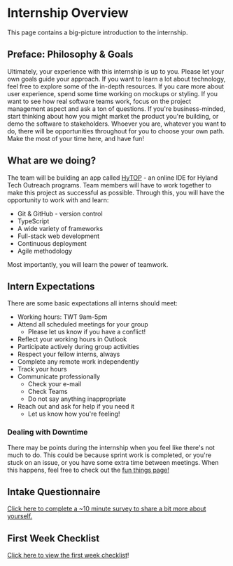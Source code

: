 # Internship Overview
This page contains a big-picture introduction to the internship.

## Preface: Philosophy & Goals
Ultimately, your experience with this internship is up to you. Please let your own goals guide your approach. If you want to learn a lot about technology, feel free to explore some of the in-depth resources. If you care more about user experience, spend some time working on mockups or styling. If you want to see how real software teams work, focus on the project management aspect and ask a ton of questions. If you're business-minded, start thinking about how you might market the product you're building, or demo the software to stakeholders. Whoever you are, whatever you want to do, there will be opportunities throughout for you to choose your own path. Make the most of your time here, and have fun!

## What are we doing?
The team will be building an app called [HyTOP](ProjectInformation.md) - an online IDE for Hyland Tech Outreach programs. Team members will have to work together to make this project as successful as possible. Through this, you will have the opportunity to work with and learn:

- Git & GitHub - version control
- TypeScript
- A wide variety of frameworks
- Full-stack web development
- Continuous deployment
- Agile methodology

Most importantly, you will learn the power of teamwork.

## Intern Expectations
There are some basic expectations all interns should meet:

- Working hours: TWT 9am-5pm
- Attend all scheduled meetings for your group
  - Please let us know if you have a conflict!
- Reflect your working hours in Outlook
- Participate actively during group activities
- Respect your fellow interns, always
- Complete any remote work independently
- Track your hours
- Communicate professionally
  - Check your e-mail
  - Check Teams
  - Do not say anything inappropriate
- Reach out and ask for help if you need it
  - Let us know how you're feeling!

### Dealing with Downtime
There may be points during the internship when you feel like there's not much to do. This could be because sprint work is completed, or you're stuck on an issue, or you have some extra time between meetings. When this happens, feel free to check out the [fun things page!](FunThings.md)

## Intake Questionnaire
[Click here to complete a ~10 minute survey to share a bit more about yourself.](https://forms.office.com/r/xVG56L6zDV)

## First Week Checklist
[Click here to view the first week checklist](FirstWeekChecklist.md)!
